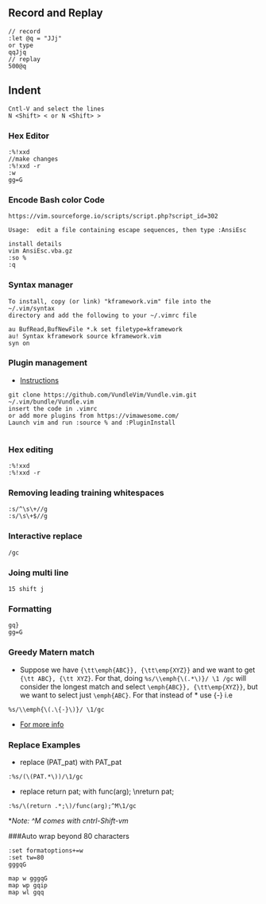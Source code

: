 ## Record and Replay
```
// record
:let @q = "JJj"
or type
qqJjq
// replay
500@q
```

## Indent
```
Cntl-V and select the lines
N <Shift> < or N <Shift> >
```

### Hex Editor
```
:%!xxd
//make changes
:%!xxd -r
:w
gg=G
```


### Encode Bash color Code
```
https://vim.sourceforge.io/scripts/script.php?script_id=302

Usage:  edit a file containing escape sequences, then type :AnsiEsc

install details
vim AnsiEsc.vba.gz
:so %
:q
```
### Syntax manager
```
To install, copy (or link) "kframework.vim" file into the ~/.vim/syntax
directory and add the following to your ~/.vimrc file

au BufRead,BufNewFile *.k set filetype=kframework
au! Syntax kframework source kframework.vim
syn on
```

### Plugin management
  - [Instructions](https://github.com/VundleVim/Vundle.vim)

```
git clone https://github.com/VundleVim/Vundle.vim.git ~/.vim/bundle/Vundle.vim
insert the code in .vimrc
or add more plugins from https://vimawesome.com/
Launch vim and run :source % and :PluginInstall


```
### Hex editing
```
:%!xxd
:%!xxd -r

```

### Removing leading training whitespaces
```
:s/^\s\+//g
:s/\s\+$//g
```
### Interactive replace
``` /gc ```

### Joing multi line
``` 15 shift j ```

### Formatting
```
gq}
gg=G
```


### Greedy Matern match
- Suppose we have `{\tt\emph{ABC}}, {\tt\emp{XYZ}}` and we want to get `{\tt
  ABC}, {\tt XYZ}`. For that, doing `%s/\\emph{\(.*\)}/ \1 /gc` will consider
  the longest match and select `\emph{ABC}}, {\tt\emp{XYZ}}`, but we want to
  select just `\emph{ABC}`. For that instead of * use \{-} i.e
```
%s/\\emph{\(.\{-}\)}/ \1/gc
```
- [For more info](http://vim.1045645.n5.nabble.com/non-greedy-pattern-matching-td1153340.html)

### Replace Examples
- replace (PAT_pat) with PAT_pat
```
:%s/(\(PAT.*\))/\1/gc
```
- replace return pat;  with func(arg); \nreturn  pat;
```
:%s/\(return .*;\)/func(arg);^M\1/gc
```
**Note: ^M comes with cntrl-Shift-vm*

###Auto wrap beyond 80 characters
```
:set formatoptions+=w
:set tw=80
gggqG

map w gggqG
map wp gqip
map wl gqq
```
